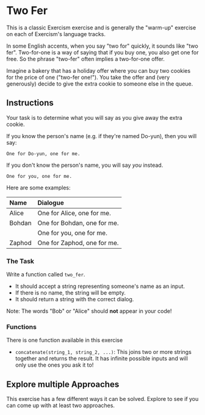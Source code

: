# Two Fer

This is a classic Exercism exercise and is generally the "warm-up" exercise on each of Exercism's language tracks.

In some English accents, when you say "two for" quickly, it sounds like "two fer".
Two-for-one is a way of saying that if you buy one, you also get one for free.
So the phrase "two-fer" often implies a two-for-one offer.

Imagine a bakery that has a holiday offer where you can buy two cookies for the price of one ("two-fer one!").
You take the offer and (very generously) decide to give the extra cookie to someone else in the queue.

## Instructions

Your task is to determine what you will say as you give away the extra cookie.

If you know the person's name (e.g. if they're named Do-yun), then you will say:

```
One for Do-yun, one for me.
```

If you don't know the person's name, you will say _you_ instead.

```
One for you, one for me.
```

Here are some examples:

| Name   | Dialogue                    |
| :----- | :-------------------------- |
| Alice  | One for Alice, one for me.  |
| Bohdan | One for Bohdan, one for me. |
|        | One for you, one for me.    |
| Zaphod | One for Zaphod, one for me. |

### The Task

Write a function called `two_fer`.

- It should accept a string representing someone's name as an input.
- If there is no name, the string will be empty.
- It should return a string with the correct dialog.

Note: The words "Bob" or "Alice" should **not** appear in your code!

### Functions

There is one function available in this exercise

- `concatenate(string_1, string_2, ...)`: This joins two or more strings together and returns the result. It has infinite possible inputs and will only use the ones you ask it to!

## Explore multiple Approaches

This exercise has a few different ways it can be solved.
Explore to see if you can come up with at least two approaches.
